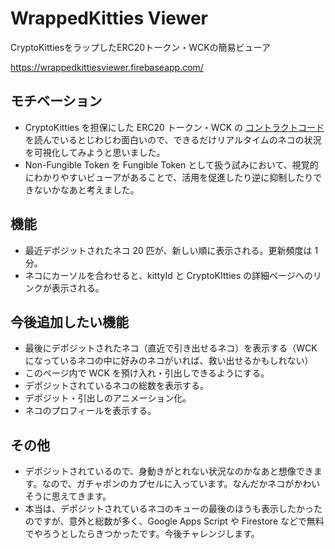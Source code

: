 # WrappedKitties Viewer
CryptoKittiesをラップしたERC20トークン・WCKの簡易ビューア

https://wrappedkittiesviewer.firebaseapp.com/

## モチベーション
* CryptoKitties を担保にした ERC20 トークン・WCK の [コントラクトコード](https://etherscan.io/address/0x09fe5f0236f0ea5d930197dce254d77b04128075#contracts) を読んでいるとじわじわ面白いので、できるだけリアルタイムのネコの状況を可視化してみようと思いました。
* Non-Fungible Token を Fungible Token として扱う試みにおいて、視覚的にわかりやすいビューアがあることで、活用を促進したり逆に抑制したりできないかなあと考えました。

## 機能
* 最近デポジットされたネコ 20 匹が、新しい順に表示される。更新頻度は 1 分。
* ネコにカーソルを合わせると、kittyId と CryptoKItties の詳細ページへのリンクが表示される。

## 今後追加したい機能
* 最後にデポジットされたネコ（直近で引き出せるネコ）を表示する（WCK になっているネコの中に好みのネコがいれば、救い出せるかもしれない）
* このページ内で WCK を預け入れ・引出しできるようにする。
* デポジットされているネコの総数を表示する。
* デポジット・引出しのアニメーション化。
* ネコのプロフィールを表示する。

## その他
* デポジットされているので、身動きがとれない状況なのかなあと想像できます。なので、ガチャポンのカプセルに入っています。なんだかネコがかわいそうに思えてきます。
* 本当は、デポジットされているネコのキューの最後のほうも表示したかったのですが、意外と総数が多く、Google Apps Script や Firestore などで無料でやろうとしたらきつかったです。今後チャレンジします。
